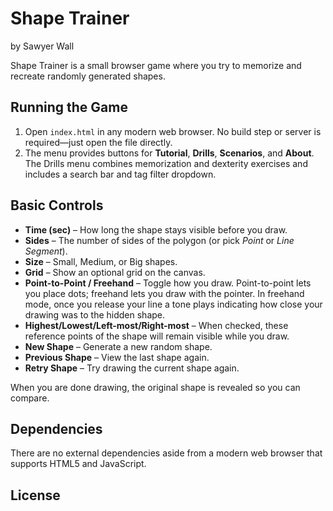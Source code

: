 # Shape Trainer

by Sawyer Wall

Shape Trainer is a small browser game where you try to memorize and recreate randomly generated shapes.

## Running the Game

1. Open `index.html` in any modern web browser. No build step or server is required—just open the file directly.
2. The menu provides buttons for **Tutorial**, **Drills**, **Scenarios**, and **About**. The Drills menu combines memorization and dexterity exercises and includes a search bar and tag filter dropdown.

## Basic Controls

- **Time (sec)** – How long the shape stays visible before you draw.
- **Sides** – The number of sides of the polygon (or pick *Point* or *Line Segment*).
- **Size** – Small, Medium, or Big shapes.
- **Grid** – Show an optional grid on the canvas.
- **Point-to-Point / Freehand** – Toggle how you draw. Point-to-point lets you place dots; freehand lets you draw with the pointer.
  In freehand mode, once you release your line a tone plays indicating how close your drawing was to the hidden shape.
- **Highest/Lowest/Left-most/Right-most** – When checked, these reference points of the shape will remain visible while you draw.
- **New Shape** – Generate a new random shape.
- **Previous Shape** – View the last shape again.
- **Retry Shape** – Try drawing the current shape again.

When you are done drawing, the original shape is revealed so you can compare.

## Dependencies

There are no external dependencies aside from a modern web browser that supports HTML5 and JavaScript.

## License



